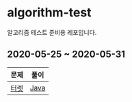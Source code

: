 # algorithm-test
알고리즘 테스트 준비용 레포입니다.

## 2020-05-25 ~ 2020-05-31

|                     문제                     |                             풀이                             |
| :------------------------------------------: | :----------------------------------------------------------: |
| [터렛](https://www.acmicpc.net/problem/1002) | [Java](https://github.com/Logqwerty/algorithm-test/src/Q1002) |

